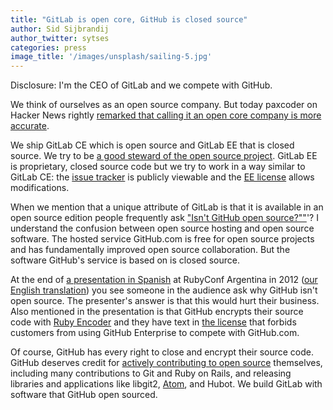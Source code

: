 ```yaml
---
title: "GitLab is open core, GitHub is closed source"
author: Sid Sijbrandij
author_twitter: sytses
categories: press
image_title: '/images/unsplash/sailing-5.jpg'
---
```


Disclosure: I'm the CEO of GitLab and we compete with GitHub.

We think of ourselves as an open source company. But today paxcoder on Hacker News rightly [remarked that calling it an open core company is more accurate](https://news.ycombinator.com/item?id=12129626).

We ship GitLab CE which is open source and GitLab EE that is closed source. We try to be [a good steward of the open source project](https://about.gitlab.com/about/#stewardship). GitLab EE is proprietary, closed source code but we try to work in a way similar to GitLab CE: the [issue tracker](https://gitlab.com/gitlab-org/gitlab-ee/issues) is publicly viewable and the [EE license](https://gitlab.com/gitlab-org/gitlab-ee/blob/master/LICENSE) allows modifications.

When we mention that a unique attribute of GitLab is that it is available in an open source edition people frequently ask ["Isn't GitHub open source?""](http://stackoverflow.com/questions/24254324/is-github-com-source-code-open-source)'? I understand the confusion between open source hosting and open source software. The hosted service GitHub.com is free for open source projects and has fundamentally improved open source collaboration. But the software GitHub's service is based on is closed source.

<!-- more -->

At the end of [a presentation in Spanish](https://vimeo.com/62219734) at RubyConf Argentina in 2012 ([our English translation](https://gitlab.com/snippets/22853)) you see someone in the audience ask why GitHub isn't open source. The presenter's answer is that this would hurt their business. Also mentioned in the presentation is that GitHub encrypts their source code with [Ruby Encoder](https://www.rubyencoder.com/) and they have text in [the license](https://enterprise.github.com/license) that forbids customers from using GitHub Enterprise to compete with GitHub.com.

Of course, GitHub has every right to close and encrypt their source code. GitHub deserves credit for [actively contributing to open source](http://tom.preston-werner.com/2011/11/22/open-source-everything.html) themselves, including many contributions to Git and Ruby on Rails, and releasing libraries and applications like libgit2, [Atom](https://atom.io/), and Hubot. We build GitLab with software that GitHub open sourced.

